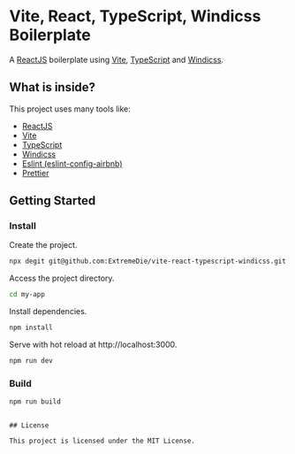 # Vite, React, TypeScript, Windicss Boilerplate

A [ReactJS](https://reactjs.org) boilerplate using [Vite](https://vitejs.dev), [TypeScript](https://www.typescriptlang.org) and [Windicss](https://windicss.org/).

## What is inside?

This project uses many tools like:

- [ReactJS](https://reactjs.org)
- [Vite](https://vitejs.dev)
- [TypeScript](https://www.typescriptlang.org)
- [Windicss](https://windicss.org/)
- [Eslint (eslint-config-airbnb)](https://www.npmjs.com/package/eslint-config-airbnb)
- [Prettier](https://prettier.io)

## Getting Started

### Install

Create the project.

```bash
npx degit git@github.com:ExtremeDie/vite-react-typescript-windicss.git my-app
```

Access the project directory.

```bash
cd my-app
```

Install dependencies.

```bash
npm install
```

Serve with hot reload at http://localhost:3000.

```bash
npm run dev
```


### Build

```bash
npm run build
```
```

## License

This project is licensed under the MIT License.
